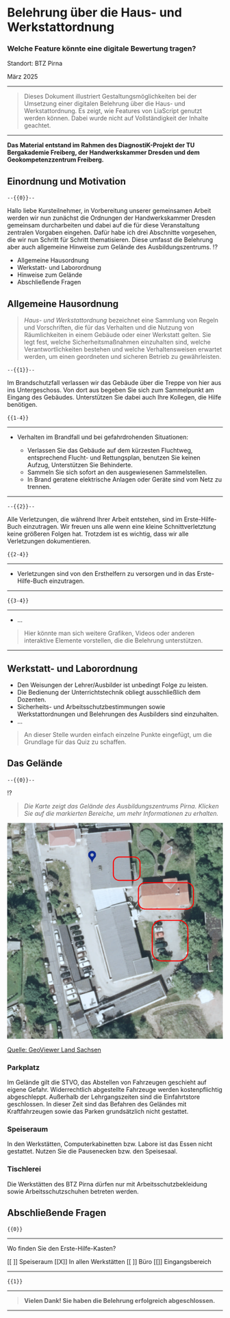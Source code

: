 <!--
author:   Sebastian Zug, Volker Göhler
email:    sebastian.zug@informatik.tu-freiberg.de & volker.goehler@informatik.tu-freiberg.de

version:  0.0.1
language: de
narrator: DE English Female

icon:     https://cross-lab.org/content/images/2021/11/Logo-mit-5-mehrfarbig.png
-->


# Belehrung über die Haus- und Werkstattordnung 

<h3>Welche Feature könnte eine digitale Bewertung tragen? </h3>

Standort: BTZ Pirna

März 2025

----------------------------------------------

> Dieses Dokument illustriert Gestaltungsmöglichkeiten bei der Umsetzung einer digitalen Belehrung über die Haus- und Werkstattordnung. Es zeigt, wie Features von LiaScript genutzt werden können. Dabei wurde nicht auf Vollständigkeit der Inhalte geachtet. 

--------------

__Das Material entstand im Rahmen des DiagnostiK-Projekt der TU Bergakademie Freiberg, der Handwerkskammer Dresden und dem Geokompetenzzentrum Freiberg.__


## Einordnung und Motivation

    --{{0}}--
Hallo liebe Kursteilnehmer, in Vorbereitung unserer gemeinsamen Arbeit werden wir nun zunächst die Ordnungen der Handwerkskammer Dresden gemeinsam durcharbeiten und dabei auf die für diese Veranstaltung zentralen Vorgaben eingehen. Dafür habe ich drei Abschnitte vorgesehen, die wir nun Schritt für Schritt thematisieren. Diese umfasst die Belehrung aber auch allgemeine Hinweise zum Gelände des Ausbildungszentrums.
!?[](media/Belehrung_Handwerkskammer_II.mp4)

+ Allgemeine Hausordnung
+ Werkstatt- und Laborordnung
+ Hinweise zum Gelände
+ Abschließende Fragen


## Allgemeine Hausordnung

> _Haus- und Werkstattordnung_ bezeichnet eine Sammlung von Regeln und Vorschriften, die für das Verhalten und die Nutzung von Räumlichkeiten in einem Gebäude oder einer Werkstatt gelten. Sie legt fest, welche Sicherheitsmaßnahmen einzuhalten sind, welche Verantwortlichkeiten bestehen und welche Verhaltensweisen erwartet werden, um einen geordneten und sicheren Betrieb zu gewährleisten.

    --{{1}}--
Im Brandschutzfall verlassen wir das Gebäude über die Treppe von hier aus ins Untergeschoss. Von dort aus begeben Sie sich zum Sammelpunkt am Eingang des Gebäudes. Unterstützen Sie dabei auch Ihre Kollegen, die Hilfe benötigen. 

    {{1-4}}
****************************************************************

+ Verhalten im Brandfall und bei gefahrdrohenden Situationen:

  + Verlassen Sie das Gebäude auf dem kürzesten Fluchtweg, entsprechend Flucht- und Rettungsplan, benutzen Sie keinen Aufzug, Unterstützen Sie Behinderte.
  + Sammeln Sie sich sofort an den ausgewiesenen Sammelstellen.
  + In Brand geratene elektrische Anlagen oder Geräte sind vom Netz zu trennen.

****************************************************************

    --{{2}}--
Alle Verletzungen, die während Ihrer Arbeit entstehen, sind im Erste-Hilfe-Buch einzutragen. Wir freuen uns alle wenn eine kleine Schnittverletztung keine größeren Folgen hat. Trotzdem ist es wichtig, dass wir alle Verletzungen dokumentieren. 

    {{2-4}}
****************************************************************

+ Verletzungen sind von den Ersthelfern zu versorgen und in das Erste-Hilfe-Buch einzutragen.

****************************************************************


    {{3-4}}
****************************************************************

+ ...

> Hier könnte man sich weitere Grafiken, Videos oder anderen interaktive Elemente vorstellen, die die Belehrung unterstützen.

****************************************************************

## Werkstatt- und Laborordnung

+ Den Weisungen der Lehrer/Ausbilder ist unbedingt Folge zu leisten.
+ Die Bedienung der Unterrichtstechnik obliegt ausschließlich dem Dozenten.
+ Sicherheits- und Arbeitsschutzbestimmungen sowie Werkstattordnungen und Belehrungen des Ausbilders sind einzuhalten.
+ ...

> An dieser Stelle wurden einfach einzelne Punkte eingefügt, um die Grundlage für das Quiz zu schaffen.


## Das Gelände

    --{{0}}--
!?[](media/Belehrung_Handwerkskammer_II.mp4)

> _Die Karte zeigt das Gelände des Ausbildungszentrums Pirna. Klicken Sie auf die markierten Bereiche, um mehr Informationen zu erhalten._

![Workplace](media/Karte_Gelaende_Pirna_annotated.png "Übersichtsplan des Ausbildungszentrums Pirna [^1])")<!-- usemap="#workmap" -->

[Quelle: GeoViewer Land Sachsen](https://geoviewer.sachsen.de/mapviewer/index.html?map=038bfc85-8574-4cbf-805a-50d1a6df643c)

<map name="workmap">
  <area shape="rect" coords="325,170,402,106" title="Computer" href="###Speiseraum" >
  <area shape="rect" coords="406,256,557,188" title="Phone" href="###Tischlerei">
  <area shape="circle" coords="440,413,545,301" title="Cup of coffee" href="###Parkplatz">
</map>

### Parkplatz

Im Gelände gilt die STVO, das Abstellen von Fahrzeugen geschieht auf eigene Gefahr. Widerrechtlich abgestellte Fahrzeuge werden kostenpflichtig abgeschleppt. Außerhalb der Lehrgangszeiten sind die Einfahrtstore geschlossen. In dieser Zeit sind das Befahren des Geländes mit Kraftfahrzeugen sowie das Parken grundsätzlich nicht gestattet.

### Speiseraum

In den Werkstätten, Computerkabinetten bzw. Labore ist das Essen nicht gestattet. Nutzen Sie die Pausenecken bzw. den Speisesaal.

### Tischlerei

Die Werkstätten des BTZ Pirna dürfen nur mit Arbeitsschutzbekleidung sowie Arbeitsschutzschuhen betreten werden.

## Abschließende Fragen

    {{0}}
********************************************************

Wo finden Sie den Erste-Hilfe-Kasten?

[[ ]] Speiseraum
[[X]] In allen Werkstätten
[[ ]] Büro
[[]] Eingangsbereich

********************************************************

    {{1}}
********************************************************

> __Vielen Dank! Sie haben die Belehrung erfolgreich abgeschlossen.__

********************************************************